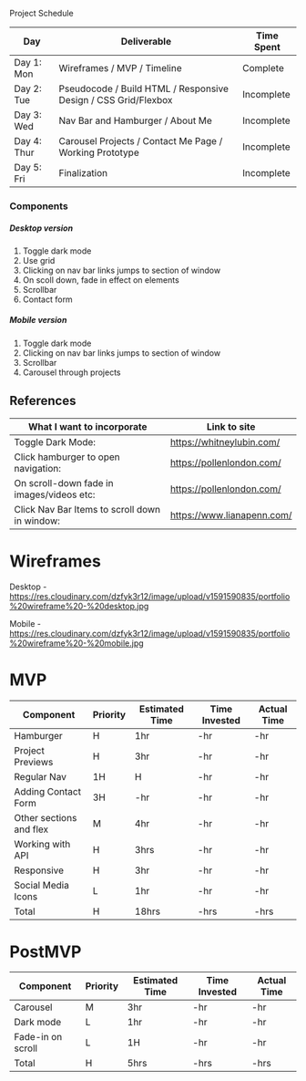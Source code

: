 Project Schedule

|  Day | Deliverable | Time Spent
|---|---|---|
|Day 1: Mon| Wireframes / MVP / Timeline| Complete
|Day 2: Tue| Pseudocode / Build HTML / Responsive Design / CSS Grid/Flexbox| Incomplete
|Day 3: Wed| Nav Bar and Hamburger / About Me| Incomplete
|Day 4: Thur| Carousel Projects / Contact Me Page / Working Prototype| Incomplete
|Day 5: Fri| Finalization| Incomplete

### Components
##### Desktop version
1. Toggle dark mode
2. Use grid
3. Clicking on nav bar links jumps to section of window
4. On scoll down, fade in effect on elements
5. Scrollbar
6. Contact form

##### Mobile version
1. Toggle dark mode
2. Clicking on nav bar links jumps to section of window
3. Scrollbar
4. Carousel through projects
## References
| What I want to incorporate | Link to site
---|---
|Toggle Dark Mode: | https://whitneylubin.com/
|Click hamburger to open navigation: | https://pollenlondon.com/
|On scroll-down fade in images/videos etc: | https://pollenlondon.com/
|Click Nav Bar Items to scroll down in window: | https://www.lianapenn.com/

# Wireframes
Desktop - https://res.cloudinary.com/dzfyk3r12/image/upload/v1591590835/portfolio%20wireframe%20-%20desktop.jpg

Mobile - https://res.cloudinary.com/dzfyk3r12/image/upload/v1591590835/portfolio%20wireframe%20-%20mobile.jpg

# MVP
| Component	| Priority	| Estimated Time |	Time Invested	| Actual Time
|---|---|---|---|---|
|Hamburger	|H	|1hr	|-hr	|-hr
|Project Previews	|H	|3hr	|-hr	|-hr
|Regular Nav	|1H	|H	|-hr	|-hr
|Adding Contact Form	|3H	|-hr	|-hr	|-hr
|Other sections and flex	|M	|4hr	|-hr	|-hr
|Working with API	|H	|3hrs	|-hr	|-hr
|Responsive	|H	|3hr	|-hr	|-hr
|Social Media Icons	|L	|1hr	|-hr	|-hr
|Total	|H	|18hrs	|-hrs	|-hrs

# PostMVP
| Component	| Priority	| Estimated Time |	Time Invested	| Actual Time
|---|---|---|---|---|
|Carousel	|M	|3hr	|-hr	|-hr
|Dark mode	|L	|1hr	|-hr	|-hr
|Fade-in on scroll	|L	|1H	|-hr	|-hr
|Total	|H	|5hrs	|-hrs	|-hrs
